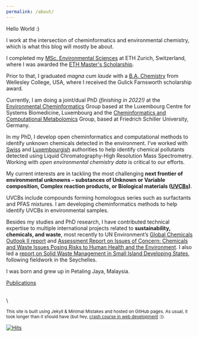 ```yaml
---
permalink: /about/
---
```


Hello World :)

I work at the intersection of cheminformatics and environmental chemistry, which is what this blog will mostly be about.

I completed my [MSc. Environmental Sciences](https://ibp.ethz.ch/) at ETH Zurich, Switzerland, where I was awarded the [ETH Master's Scholarship](https://ethz.ch/students/en/studies/financial/scholarships/excellencescholarship.html).

Prior to that, I graduated *magna cum laude* with a  [B.A. Chemistry](https://www.wellesley.edu/chemistry) from Wellesley College, USA, where I received the Gulick Farnsworth scholarship award.

Currently, I am doing a joint/dual PhD *(finishing in 2022!)* at the [Environmental Cheminformatics](https://wwwen.uni.lu/lcsb/research/environmental_cheminformatics/research_projects) Group based at the Luxembourg Centre for Systems Biomedicine, Luxembourg and the [Cheminformatics and Computational Metabolomics](https://cheminf.uni-jena.de/) Group, based at Friedrich Schiller University, Germany.

In my PhD, I develop open cheminformatics and computational methods to identify unknown chemicals detected in the environment. I’ve worked with [Swiss](https://enveurope.springeropen.com/articles/10.1186/s12302-021-00475-1) and [Luxembourgish](https://pubs.acs.org/doi/10.1021/acsenvironau.1c00008) authorities to help identify chemical pollutants detected using Liquid Chromatography-High Resolution Mass Spectrometry. Working with *open environmental chemistry data* is critical to our efforts.

My current interests are in tackling the most challenging **next frontier of environmental unknowns – substances of Unknown or Variable composition, Complex reaction products, or Biological materials ([UVCBs](https://pubs.acs.org/doi/10.1021/acs.est.2c00321))**.

UVCBs include compounds forming homologous series such as surfactants and PFAS mixtures. I am developing cheminformatics methods to help identify UVCBs in environmental samples.

Besides my studies and PhD research, I have contributed technical expertise to multiple international projects related to **sustainability, chemicals, and waste**, most recently to UN Environment’s [Global Chemicals Outlook II report](https://www.unep.org/resources/report/global-chemicals-outlook-ii-legacies-innovative-solutions) and [Assessment Report on Issues of Concern: Chemicals and Waste Issues Posing Risks to Human Health and the Environment](https://wedocs.unep.org/bitstream/handle/20.500.11822/33807/ARIC.pdf?sequence=1&isAllowed=y). I also led a [report on Solid Waste Management in Small Island Developing States](https://tdlab.usys.ethz.ch/teaching/tdcs/former/cs2016.html), following fieldwork in the Seychelles.

I was born and grew up in Petaling Jaya, Malaysia.


[Publications](https://scholar.google.com/citations?user=qofOnu8AAAAJ&hl=en)




\
\


<sup>This site is built using Jekyll & Minimal Mistakes and hosted on GitHub pages. As usual, it took longer than it should have (but hey, [crash course in web development](https://adelenel.ai/blogdev/) :)).</sup>  

[![Hits](https://hits.seeyoufarm.com/api/count/incr/badge.svg?url=https%3A%2F%2Fadelenel.ai%2Fabout%2F&count_bg=%23609C2A&title_bg=%23555555&icon=&icon_color=%23E7E7E7&title=hits&edge_flat=false)](https://hits.seeyoufarm.com)
